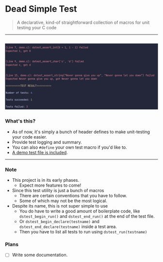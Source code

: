 # Dead Simple Test
> A declarative, kind-of straightforward collection of macros for unit testing your C code
---
![a log for demonstration](./doc/img/demo-log.jpg)
---
### What's this?
- As of now, it's simply a bunch of header defines to make unit-testing your code easier.
- Provide test logging and summary.
- You can also `#define` your own test macro if you'd like to.
- [A demo test file is included](./demo/demo.c).
---
### Note
- This project is in its early phases. 
    - Expect more features to come!
- Since this test utility is just a bunch of macros
    - There are certain conventions that you have to follow.
    - Some of which may not be the most logical.
- Despite its name, this is not super simple to use
    - You do have to write a good amount of boilerplate code, like `dstest_begin_run()` and `dstest_end_run()` at the end of the test file.
    - Or `dstest_begin_declare(testname)` and `dstest_end_declare(testname)` inside a test area.
    - Then you have to list all tests to run using `dstest_run(testname)`
### Plans
- [ ] Write some documentation.

